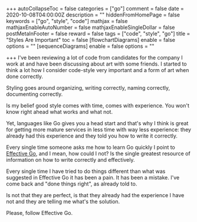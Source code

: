 +++
autoCollapseToc = false
categories = ["go"]
comment = false
date = 2020-10-08T04:00:00Z
description = ""
hiddenFromHomePage = false
keywords = ["go", "style", "code"]
mathjax = false
mathjaxEnableAutoNumber = false
mathjaxEnableSingleDollar = false
postMetaInFooter = false
reward = false
tags = ["code", "style", "go"]
title = "Styles Are Important"
toc = false
[flowchartDiagrams]
enable = false
options = ""
[sequenceDiagrams]
enable = false
options = ""

+++
I've been reviewing a lot of code from candidates for the company I work at and have been discussing about art with some friends. I started to think a lot how I consider code-style very important and a form of art when done correctly.

Styling goes around organizing, writing correctly, naming correctly, documenting correctly.

Is my belief good style comes with time, comes with experience. You won't know right ahead what works and what not.

Yet, languages like Go gives you a head start and that's why I think is great for getting more mature services in less time with way less experience: they already had this experience and they told you how to write it correctly.

Every single time someone asks me how to learn Go quickly I point to [Effective Go](https://golang.org/doc/effective_go.html "Effective Go"), and I mean, how could I not? Is the single greatest resource of information on how to write correctly and effectively.

Every single time I have tried to do things different than what was suggested in Effective Go it has been a pain. It has been a mistake. I've come back and "done things right", as already told to.

Is not that they are perfect, is that they already had the experience I have not and they are telling me what's the solution.

Please, follow Effective Go.